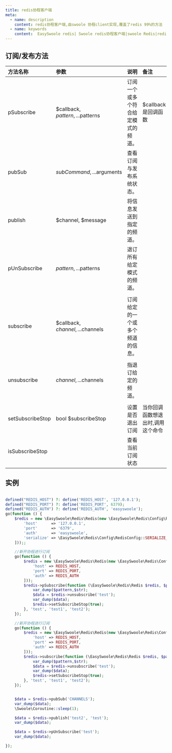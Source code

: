 ```yaml
---
title: redis协程客户端
meta:
  - name: description
    content: redis协程客户端,由swoole 协程client实现,覆盖了redis 99%的方法
  - name: keywords
    content:  EasySwoole redis| Swoole redis协程客户端|swoole Redis|redis协程
---
```

## 订阅/发布方法



| 方法名称         | 参数                              | 说明                           | 备注                           |    |
|:-----------------|:----------------------------------|:-------------------------------|:-------------------------------|:---|
| pSubscribe       | $callback, $pattern, ...$patterns | 订阅一个或多个符合给定模式的频道。 | $callback是回调函数             |    |
| pubSub           | $subCommand, ...$arguments        | 查看订阅与发布系统状态。         |                                |    |
| publish          | $channel, $message                | 将信息发送到指定的频道。         |                                |    |
| pUnSubscribe     | $pattern, ...$patterns            | 退订所有给定模式的频道。         |                                |    |
|                  |                                   |                                |                                |    |
| subscribe        | $callback, $channel, ...$channels | 订阅给定的一个或多个频道的信息。  |                                |    |
|                  |                                   |                                |                                |    |
| unsubscribe      | $channel, ...$channels            | 指退订给定的频道。               |                                |    |
|                  |                                   |                                |                                |    |
| setSubscribeStop | bool $subscribeStop               | 设置是否退出订阅                 | 当你回调函数想退出时,调用这个命令  |    |
| isSubscribeStop  |                                   | 查看当前订阅状态                 |                                |    |


## 实例
```php

defined("REDIS_HOST") ?: define('REDIS_HOST', '127.0.0.1');
defined("REDIS_PORT") ?: define('REDIS_PORT', 6379);
defined("REDIS_AUTH") ?: define('REDIS_AUTH', 'easyswoole');
go(function () {
    $redis = new \EasySwoole\Redis\Redis(new \EasySwoole\Redis\Config\RedisConfig([
        'host'      => '127.0.0.1',
        'port'      => '6379',
        'auth'      => 'easyswoole',
        'serialize' => \EasySwoole\Redis\Config\RedisConfig::SERIALIZE_NONE
    ]));;

    //新开协程进行订阅
    go(function () {
        $redis = new \EasySwoole\Redis\Redis(new \EasySwoole\Redis\Config\RedisConfig([
            'host' => REDIS_HOST,
            'port' => REDIS_PORT,
            'auth' => REDIS_AUTH
        ]));
        $redis->pSubscribe(function (\EasySwoole\Redis\Redis $redis, $pattern, $str) {
            var_dump($pattern,$str);
            $data = $redis->unsubscribe('test');
            var_dump($data);
            $redis->setSubscribeStop(true);
        }, 'test', 'test1', 'test2');
    });

    //新开协程进行订阅
    go(function () {
        $redis = new \EasySwoole\Redis\Redis(new \EasySwoole\Redis\Config\RedisConfig([
            'host' => REDIS_HOST,
            'port' => REDIS_PORT,
            'auth' => REDIS_AUTH
        ]));
        $redis->subscribe(function (\EasySwoole\Redis\Redis $redis, $pattern, $str) {
            var_dump($pattern,$str);
            $data = $redis->unsubscribe('test');
            var_dump($data);
            $redis->setSubscribeStop(true);
        }, 'test', 'test1', 'test2');
    });


    $data = $redis->pubSub('CHANNELS');
    var_dump($data);
    \Swoole\Coroutine::sleep(1);

    $data = $redis->publish('test2', 'test');
    var_dump($data);

    $data = $redis->pUnSubscribe('test');
    var_dump($data);

});

```